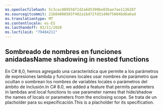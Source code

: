 ```yaml
---
ms.openlocfilehash: 5c3cac88955871d2a6d5399be83bae7ae1126287
ms.sourcegitcommit: 21b04008503f402a1bd72fd31496f5604bd8a6ad
ms.translationtype: MT
ms.contentlocale: es-ES
ms.lasthandoff: 03/11/2020
ms.locfileid: "79484211"
---
```

## <a name="name-shadowing-in-nested-functions"></a><span data-ttu-id="711e7-101">Sombreado de nombres en funciones anidadas</span><span class="sxs-lookup"><span data-stu-id="711e7-101">Name shadowing in nested functions</span></span>

<span data-ttu-id="711e7-102">En C# 8,0, hemos agregado una característica que permite a los parámetros de expresiones lambda y funciones locales usar nombres de parámetro que ocultan o sombrean los nombres de variables locales o parámetros del ámbito de inclusión.</span><span class="sxs-lookup"><span data-stu-id="711e7-102">In C# 8.0, we added a feature that permits parameters in lambdas and local functions to use parameter names that hide/shadow the names of locals or parameters from the enclosing scope.</span></span> <span data-ttu-id="711e7-103">Se trata de un placholder para su especificación.</span><span class="sxs-lookup"><span data-stu-id="711e7-103">This is a placholder for its specification.</span></span>
